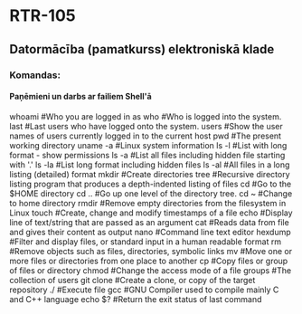 # RTR-105
## Datormācība (pamatkurss) elektroniskā klade

### Komandas:
#### Paņēmieni un darbs ar failiem Shell'ā
   whoami #Who you are logged in as
   who #Who is logged into the system.
   last #Last users who have logged onto the system.
   users #Show the user names of users currently logged in to the current host
   pwd #The present working directory
   uname -a #Linux system information
   ls -l #List with long format - show permissions
   ls -a #List all files including hidden file starting with '.'
   ls -la #List long format including hidden files
   ls -al #All files in a long listing (detailed) format
   mkdir #Create directories
   tree #Recursive directory listing program that produces a depth-indented listing of files
   cd #Go to the $HOME directory
   cd .. #Go up one level of the directory tree.
   cd ~ #Change to home directory
   rmdir #Remove empty directories from the filesystem in Linux
   touch #Create, change and modify timestamps of a file
   echo #Display line of text/string that are passed as an argument
   cat #Reads data from file and gives their content as output
   nano #Command line text editor
   hexdump #Filter and display files, or standard input in a human readable format
   rm #Remove objects such as files, directories, symbolic links
   mv #Move one or more files or directories from one place to another
   cp #Copy files or group of files or directory
   chmod #Change the access mode of a file
   groups #The collection of users
   git clone #Create a clone, or copy of the target repository
   ./ #Execute file
   gcc #GNU Compiler used to compile mainly C and C++ language
   echo $? #Return the exit status of last command
